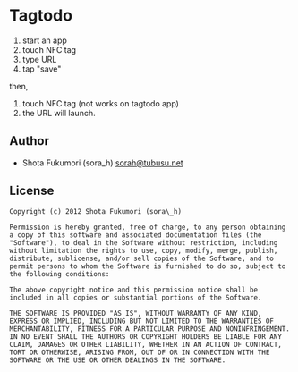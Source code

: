 # Tagtodo

1. start an app
2. touch NFC tag
3. type URL
4. tap "save"

then,

1. touch NFC tag (not works on tagtodo app)
2. the URL will launch.

## Author

* Shota Fukumori (sora\_h) <sorah@tubusu.net>

## License

    Copyright (c) 2012 Shota Fukumori (sora\_h)

    Permission is hereby granted, free of charge, to any person obtaining a copy of this software and associated documentation files (the "Software"), to deal in the Software without restriction, including without limitation the rights to use, copy, modify, merge, publish, distribute, sublicense, and/or sell copies of the Software, and to permit persons to whom the Software is furnished to do so, subject to the following conditions:

    The above copyright notice and this permission notice shall be included in all copies or substantial portions of the Software.

    THE SOFTWARE IS PROVIDED "AS IS", WITHOUT WARRANTY OF ANY KIND, EXPRESS OR IMPLIED, INCLUDING BUT NOT LIMITED TO THE WARRANTIES OF MERCHANTABILITY, FITNESS FOR A PARTICULAR PURPOSE AND NONINFRINGEMENT. IN NO EVENT SHALL THE AUTHORS OR COPYRIGHT HOLDERS BE LIABLE FOR ANY CLAIM, DAMAGES OR OTHER LIABILITY, WHETHER IN AN ACTION OF CONTRACT, TORT OR OTHERWISE, ARISING FROM, OUT OF OR IN CONNECTION WITH THE SOFTWARE OR THE USE OR OTHER DEALINGS IN THE SOFTWARE.

